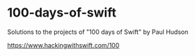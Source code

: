 # 100-days-of-swift

Solutions to the projects of "100 days of Swift" by Paul Hudson

https://www.hackingwithswift.com/100
